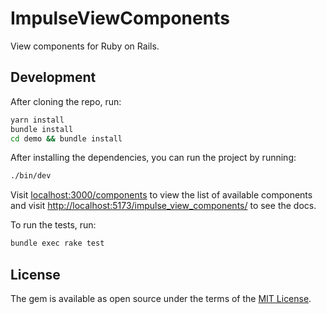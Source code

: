 # ImpulseViewComponents

View components for Ruby on Rails.

## Development

After cloning the repo, run:

```bash
yarn install
bundle install
cd demo && bundle install
```

After installing the dependencies, you can run the project by running:

```bash
./bin/dev
```

Visit [localhost:3000/components](localhost:3000/components) to view the list of available components and visit
[http://localhost:5173/impulse_view_components/](http://localhost:5173/impulse_view_components/) to see the docs.

To run the tests, run:

```bash
bundle exec rake test
```

## License

The gem is available as open source under the terms of the [MIT License](https://opensource.org/licenses/MIT).
